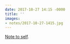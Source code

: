 ```yaml
---
date: 2017-10-27 14:15 -0000
title: ''
images:
- notes/2017-10-27-1415.jpg
---
```

[Note to self](https://ethanmarcotte.com/wrote/seven-into-seven/).
